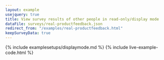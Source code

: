 ```yaml
---
layout: example
usejquery: true
title: View survey results of other people in read-only/display mode
dataFile: surveys/real-productfeedback.json
redirect_from: "/examples/real-productfeedback.html"
keepSurveyData: true
---
```


{% include examplesetups/displaymode.md %}
{% include live-example-code.html %}